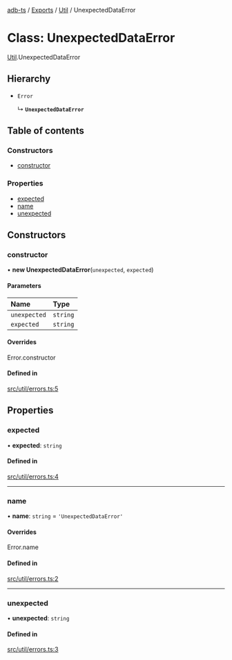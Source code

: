 [adb-ts](../README.md) / [Exports](../modules.md) / [Util](../modules/Util.md) / UnexpectedDataError

# Class: UnexpectedDataError

[Util](../modules/Util.md).UnexpectedDataError

## Hierarchy

-   `Error`

    ↳ **`UnexpectedDataError`**

## Table of contents

### Constructors

-   [constructor](Util.UnexpectedDataError.md#constructor)

### Properties

-   [expected](Util.UnexpectedDataError.md#expected)
-   [name](Util.UnexpectedDataError.md#name)
-   [unexpected](Util.UnexpectedDataError.md#unexpected)

## Constructors

### constructor

• **new UnexpectedDataError**(`unexpected`, `expected`)

#### Parameters

| Name         | Type     |
| :----------- | :------- |
| `unexpected` | `string` |
| `expected`   | `string` |

#### Overrides

Error.constructor

#### Defined in

[src/util/errors.ts:5](https://github.com/Maaaartin/adb-ts/blob/5393493/src/util/errors.ts#L5)

## Properties

### expected

• **expected**: `string`

#### Defined in

[src/util/errors.ts:4](https://github.com/Maaaartin/adb-ts/blob/5393493/src/util/errors.ts#L4)

---

### name

• **name**: `string` = `'UnexpectedDataError'`

#### Overrides

Error.name

#### Defined in

[src/util/errors.ts:2](https://github.com/Maaaartin/adb-ts/blob/5393493/src/util/errors.ts#L2)

---

### unexpected

• **unexpected**: `string`

#### Defined in

[src/util/errors.ts:3](https://github.com/Maaaartin/adb-ts/blob/5393493/src/util/errors.ts#L3)
